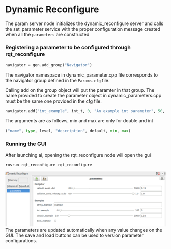 # Dynamic Reconfigure

The param server node initializes the dynamic_reconfigure server and calls the set_parameter service with the proper configuration message created when all the `parameters` are constructed

### Registering a parameter to be configured through rqt_reconfigure
~~~python
navigator = gen.add_group("Navigator")
~~~
The navigator namespace in dynamic_parameter.cpp file corresponds to the navigator group defined in the `Params.cfg` file.

Calling add on the group object will put the paramter in that group. The name provided to create the parameter object in dynamic_parameters.cpp must be the same one provided in the cfg file. 
~~~python
navigator.add("int_example", int_t, 0, "An example int parameter", 50,  0, 100)
~~~
The arguments are as follows, min and max are only for double and int
~~~python
("name", type, level, "description", default, min, max)
~~~
### Running the GUI 
After launching ai, opening the rqt_reconfigure node will open the gui
~~~
rosrun rqt_reconfigure rqt_reconfigure
~~~
![rqt_reconfigure](rsc/gui.png?raw=true "rqt_reconfigure")
The parameters are updated automatically when any value changes on the GUI. The save and load buttons can be used to version parameter configurations. 
